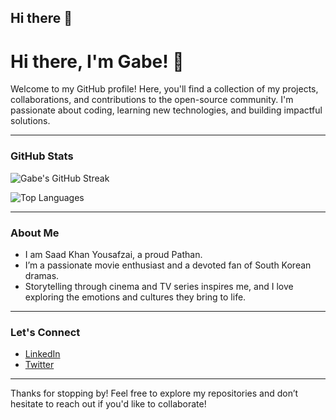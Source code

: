 ## Hi there 👋

# Hi there, I'm Gabe! 👋

Welcome to my GitHub profile! Here, you'll find a collection of my projects, collaborations, and contributions to the open-source community. I'm passionate about coding, learning new technologies, and building impactful solutions.

---

### GitHub Stats

![Gabe's GitHub Streak](https://streak-stats.demolab.com/?user=YourGitHubUsername&theme=radical&hide_border=true)

![Top Languages](https://github-readme-stats.vercel.app/api/top-langs/?username=YourGitHubUsername&layout=compact&theme=radical&hide_border=true)

---

### About Me
- I am Saad Khan Yousafzai, a proud Pathan.
- I’m a passionate movie enthusiast and a devoted fan of South Korean dramas.
- Storytelling through cinema and TV series inspires me, and I love exploring the emotions and cultures they bring to life.


---

### Let's Connect
- [LinkedIn](https://linkedin.com/in/YourLinkedInUsername)
- [Twitter](https://twitter.com/YourTwitterUsername)

---

Thanks for stopping by! Feel free to explore my repositories and don’t hesitate to reach out if you'd like to collaborate!
